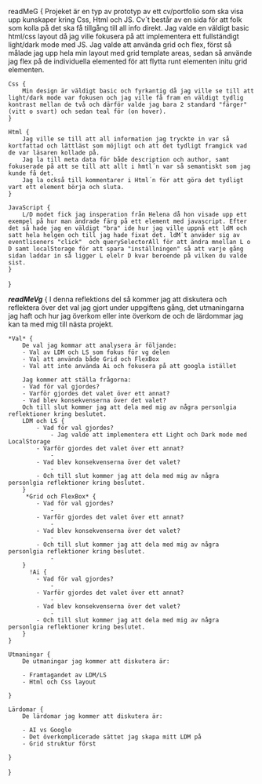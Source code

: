 readMeG {
Projeket är en typ av prototyp av ett cv/portfolio som ska visa upp kunskaper kring Css, Html och JS. Cv´t består av en sida för att folk som kolla på det ska få tillgång till all info direkt. Jag valde en väldigt basic html/css layout då jag ville fokusera på att implementera ett fullständigt light/dark mode med JS.
Jag valde att använda grid och flex, först så målade jag upp hela min layout med grid template areas, sedan så använde jag flex på de individuella elemented för att flytta runt elementen initu grid elementen.

    Css {
        Min design är väldigt basic och fyrkantig då jag ville se till att light/dark mode var fokusen och jag ville få fram en väldigt tydlig kontrast mellan de två och därför valde jag bara 2 standard "färger" (vitt o svart) och sedan teal för (on hover).
    }

    Html {
        Jag ville se till att all information jag tryckte in var så kortfattad och lättläst som möjligt och att det tydligt framgick vad de var läsaren kollade på.
        Jag la till meta data för både description och author, samt fokuserade på att se till att allt i hmtl´n var så semantiskt som jag kunde få det.
        Jag la också till kommentarer i Html´n för att göra det tydligt vart ett element börja och sluta.
    }

    JavaScript {
        L/D modet fick jag insperation från Helena då hon visade upp ett exempel på hur man ändrade färg på ett element med javascript. Efter det så hade jag en väldigt "bra" ide hur jag ville uppnå ett ldM och satt hela helgen och till jag hade fixat det. ldM´t anväder sig av eventliseners "click"  och querySelectorAll för att ändra mnellan L o D samt localStorage för att spara "inställningen" så att varje gång sidan laddar in så ligger L elelr D kvar beroende på vilken du valde sist.
    }

}

***readMeVg*** {
I denna reflektions del så kommer jag att diskutera och reflektera över det val jag gjort under uppgiftens gång, det utmaningarna jag haft och hur jag överkom eller inte överkom de och de lärdommar jag kan ta med mig till nästa projekt.

    *Val* {
        De val jag kommar att analysera är följande:
        - Val av LDM och LS som fokus för vg delen
        - Val att använda både Grid och FlexBox
        - Val att inte använda Ai och fokusera på att googla istället

        Jag kommer att ställa frågorna:
        - Vad för val gjordes?
        - Varför gjordes det valet över ett annat?
        - Vad blev konsekvenserna över det valet?
        Och till slut kommer jag att dela med mig av några personlgia reflektioner kring beslutet.
        LDM och LS {
            - Vad för val gjordes?
                - Jag valde att implementera ett Light och Dark mode med LocalStorage
            - Varför gjordes det valet över ett annat?
                -
            - Vad blev konsekvenserna över det valet?
                -
            - Och till slut kommer jag att dela med mig av några personlgia reflektioner kring beslutet.
        }
         *Grid och FlexBox* {
            - Vad för val gjordes?
                -
            - Varför gjordes det valet över ett annat?
                -
            - Vad blev konsekvenserna över det valet?
                -
            - Och till slut kommer jag att dela med mig av några personlgia reflektioner kring beslutet.
                -
        }
          !Ai {
            - Vad för val gjordes?
                -
            - Varför gjordes det valet över ett annat?
                -
            - Vad blev konsekvenserna över det valet?
                -
            - Och till slut kommer jag att dela med mig av några personlgia reflektioner kring beslutet.
        }
    }

    Utmaningar {
        De utmaningar jag kommer att diskutera är:

        - Framtagandet av LDM/LS
        - Html och Css layout

    }

    Lärdomar {
        De lärdomar jag kommer att diskutera är:

        - AI vs Google
        - Det överkomplicerade sättet jag skapa mitt LDM på
        - Grid struktur först

    }

}
